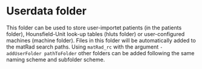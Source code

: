 # Userdata folder

This folder can be used to store user-importet patients (in the patients folder), Hounsfield-Unit look-up tables (hluts folder) or user-configured machines (machine folder). Files in this folder will be automatically added to the matRad search paths. Using `matRad_rc` with the argument `-addUserFolder pathToFolder` other folders can be added following the same naming scheme and subfolder scheme. 